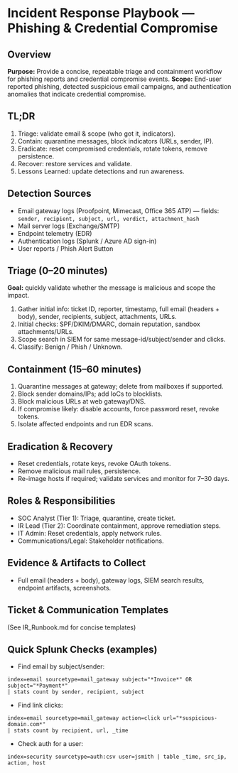 # Incident Response Playbook — Phishing & Credential Compromise

## Overview
**Purpose:** Provide a concise, repeatable triage and containment workflow for phishing reports and credential compromise events.
**Scope:** End-user reported phishing, detected suspicious email campaigns, and authentication anomalies that indicate credential compromise.

## TL;DR
1. Triage: validate email & scope (who got it, indicators).
2. Contain: quarantine messages, block indicators (URLs, sender, IP).
3. Eradicate: reset compromised credentials, rotate tokens, remove persistence.
4. Recover: restore services and validate.
5. Lessons Learned: update detections and run awareness.

## Detection Sources
- Email gateway logs (Proofpoint, Mimecast, Office 365 ATP) — fields: `sender, recipient, subject, url, verdict, attachment_hash`
- Mail server logs (Exchange/SMTP)
- Endpoint telemetry (EDR)
- Authentication logs (Splunk / Azure AD sign-in)
- User reports / Phish Alert Button

## Triage (0–20 minutes)
**Goal:** quickly validate whether the message is malicious and scope the impact.
1. Gather initial info: ticket ID, reporter, timestamp, full email (headers + body), sender, recipients, subject, attachments, URLs.
2. Initial checks: SPF/DKIM/DMARC, domain reputation, sandbox attachments/URLs.
3. Scope search in SIEM for same message-id/subject/sender and clicks.
4. Classify: Benign / Phish / Unknown.

## Containment (15–60 minutes)
1. Quarantine messages at gateway; delete from mailboxes if supported.
2. Block sender domains/IPs; add IoCs to blocklists.
3. Block malicious URLs at web gateway/DNS.
4. If compromise likely: disable accounts, force password reset, revoke tokens.
5. Isolate affected endpoints and run EDR scans.

## Eradication & Recovery
- Reset credentials, rotate keys, revoke OAuth tokens.
- Remove malicious mail rules, persistence.
- Re-image hosts if required; validate services and monitor for 7–30 days.

## Roles & Responsibilities
- SOC Analyst (Tier 1): Triage, quarantine, create ticket.
- IR Lead (Tier 2): Coordinate containment, approve remediation steps.
- IT Admin: Reset credentials, apply network rules.
- Communications/Legal: Stakeholder notifications.

## Evidence & Artifacts to Collect
- Full email (headers + body), gateway logs, SIEM search results, endpoint artifacts, screenshots.

## Ticket & Communication Templates
(See IR_Runbook.md for concise templates)

## Quick Splunk Checks (examples)
- Find email by subject/sender:
```
index=email sourcetype=mail_gateway subject="*Invoice*" OR subject="*Payment*"
| stats count by sender, recipient, subject
```

- Find link clicks:
```
index=email sourcetype=mail_gateway action=click url="*suspicious-domain.com*"
| stats count by recipient, url, _time
```

- Check auth for a user:
```
index=security sourcetype=auth:csv user=jsmith | table _time, src_ip, action, host
```